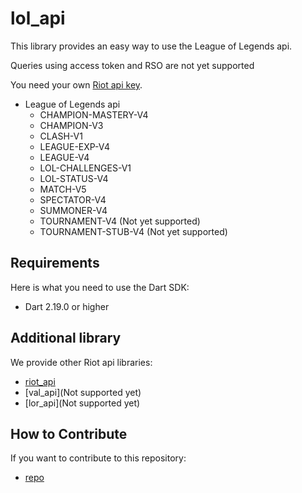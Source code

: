 # lol_api

This library provides an easy way to use the League of Legends api.

Queries using access token and RSO are not yet supported

You need your own [Riot api key](https://developer.riotgames.com/).

- League of Legends api
    - CHAMPION-MASTERY-V4
    - CHAMPION-V3
    - CLASH-V1
    - LEAGUE-EXP-V4
    - LEAGUE-V4
    - LOL-CHALLENGES-V1
    - LOL-STATUS-V4
    - MATCH-V5
    - SPECTATOR-V4
    - SUMMONER-V4
    - TOURNAMENT-V4 (Not yet supported)
    - TOURNAMENT-STUB-V4 (Not yet supported)

## Requirements

Here is what you need to use the Dart SDK:

- Dart 2.19.0 or higher

## Additional library

We provide other Riot api libraries:

- [riot_api]()
- [val_api](Not supported yet)
- [lor_api](Not supported yet)

## How to Contribute

If you want to contribute to this repository:

- [repo](https://github.com/Coaspe/riot_api/)
